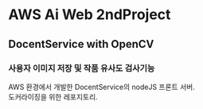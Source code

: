 # AWS Ai Web 2ndProject
## DocentService with OpenCV
### 사용자 이미지 저장 및 작품 유사도 검사기능
AWS 환경에서 개발한 DocentService의 nodeJS 프론트 서버.
<br>
도커라이징을 위한 레포지토리.
